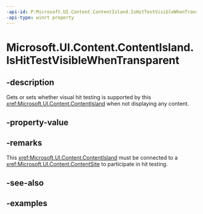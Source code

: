 ```yaml
---
-api-id: P:Microsoft.UI.Content.ContentIsland.IsHitTestVisibleWhenTransparent
-api-type: winrt property
---
```


# Microsoft.UI.Content.ContentIsland.IsHitTestVisibleWhenTransparent

<!--
public bool IsHitTestVisibleWhenTransparent { get; set; }
-->

## -description

Gets or sets whether visual hit testing is supported by this <xref:Microsoft.UI.Content.ContentIsland> when not displaying any content.

## -property-value

## -remarks

This <xref:Microsoft.UI.Content.ContentIsland> must be connected to a <xref:Microsoft.UI.Content.ContentSite> to participate in hit testing.

## -see-also

## -examples
